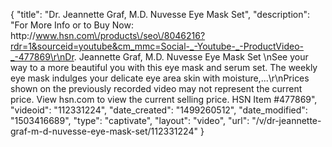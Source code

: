 {
    "title": "Dr. Jeannette Graf, M.D. Nuvesse Eye Mask Set",
    "description": "For More Info or to Buy Now: http:\/\/www.hsn.com\/products\/seo\/8046216?rdr=1&sourceid=youtube&cm_mmc=Social-_-Youtube-_-ProductVideo-_-477869\r\nDr. Jeannette Graf, M.D. Nuvesse Eye Mask Set \nSee your way to a more beautiful you with this eye mask and serum set. The weekly eye mask indulges your delicate eye area skin with moisture,...\r\nPrices shown on the previously recorded video may not represent the current price.  View hsn.com to view the current selling price. HSN Item #477869",
    "videoid": "112331224",
    "date_created": "1499260512",
    "date_modified": "1503416689",
    "type": "captivate",
    "layout": "video",
    "url": "\/v\/dr-jeannette-graf-m-d-nuvesse-eye-mask-set\/112331224"
}